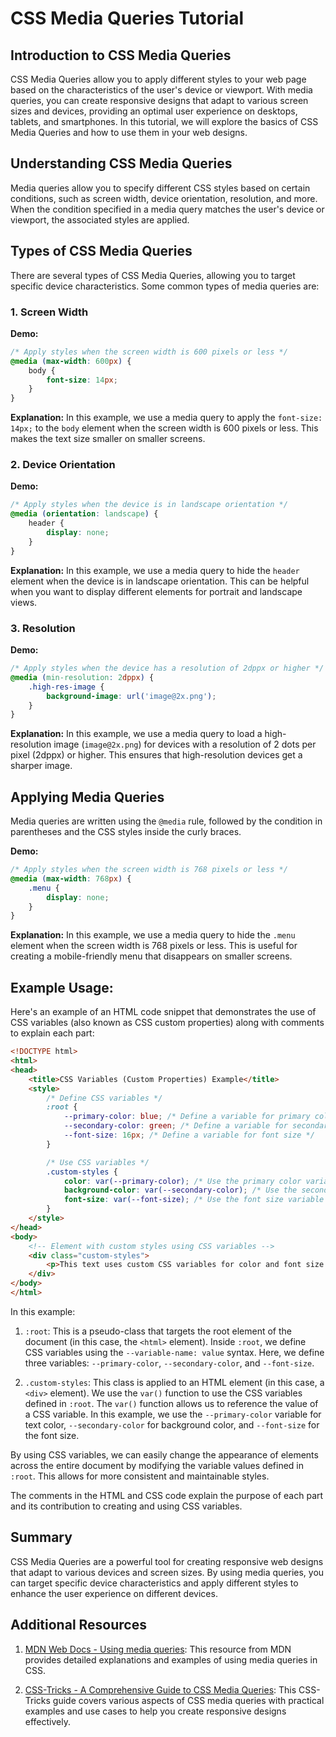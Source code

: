 # CSS Media Queries Tutorial

## Introduction to CSS Media Queries

CSS Media Queries allow you to apply different styles to your web page based on the characteristics of the user's device or viewport. With media queries, you can create responsive designs that adapt to various screen sizes and devices, providing an optimal user experience on desktops, tablets, and smartphones. In this tutorial, we will explore the basics of CSS Media Queries and how to use them in your web designs.


## Understanding CSS Media Queries

Media queries allow you to specify different CSS styles based on certain conditions, such as screen width, device orientation, resolution, and more. When the condition specified in a media query matches the user's device or viewport, the associated styles are applied.

## Types of CSS Media Queries

There are several types of CSS Media Queries, allowing you to target specific device characteristics. Some common types of media queries are:

### 1. Screen Width

**Demo:**
```css
/* Apply styles when the screen width is 600 pixels or less */
@media (max-width: 600px) {
    body {
        font-size: 14px;
    }
}
```

**Explanation:**
In this example, we use a media query to apply the `font-size: 14px;` to the `body` element when the screen width is 600 pixels or less. This makes the text size smaller on smaller screens.

### 2. Device Orientation

**Demo:**
```css
/* Apply styles when the device is in landscape orientation */
@media (orientation: landscape) {
    header {
        display: none;
    }
}
```

**Explanation:**
In this example, we use a media query to hide the `header` element when the device is in landscape orientation. This can be helpful when you want to display different elements for portrait and landscape views.

### 3. Resolution

**Demo:**
```css
/* Apply styles when the device has a resolution of 2dppx or higher */
@media (min-resolution: 2dppx) {
    .high-res-image {
        background-image: url('image@2x.png');
    }
}
```

**Explanation:**
In this example, we use a media query to load a high-resolution image (`image@2x.png`) for devices with a resolution of 2 dots per pixel (2dppx) or higher. This ensures that high-resolution devices get a sharper image.

## Applying Media Queries

Media queries are written using the `@media` rule, followed by the condition in parentheses and the CSS styles inside the curly braces.

**Demo:**
```css
/* Apply styles when the screen width is 768 pixels or less */
@media (max-width: 768px) {
    .menu {
        display: none;
    }
}
```

**Explanation:**
In this example, we use a media query to hide the `.menu` element when the screen width is 768 pixels or less. This is useful for creating a mobile-friendly menu that disappears on smaller screens.

## Example Usage:
 Here's an example of an HTML code snippet that demonstrates the use of CSS variables (also known as CSS custom properties) along with comments to explain each part:

```html
<!DOCTYPE html>
<html>
<head>
    <title>CSS Variables (Custom Properties) Example</title>
    <style>
        /* Define CSS variables */
        :root {
            --primary-color: blue; /* Define a variable for primary color */
            --secondary-color: green; /* Define a variable for secondary color */
            --font-size: 16px; /* Define a variable for font size */
        }

        /* Use CSS variables */
        .custom-styles {
            color: var(--primary-color); /* Use the primary color variable for text color */
            background-color: var(--secondary-color); /* Use the secondary color variable for background color */
            font-size: var(--font-size); /* Use the font size variable */
        }
    </style>
</head>
<body>
    <!-- Element with custom styles using CSS variables -->
    <div class="custom-styles">
        <p>This text uses custom CSS variables for color and font size.</p>
    </div>
</body>
</html>
```

In this example:

1. `:root`: This is a pseudo-class that targets the root element of the document (in this case, the `<html>` element). Inside `:root`, we define CSS variables using the `--variable-name: value` syntax. Here, we define three variables: `--primary-color`, `--secondary-color`, and `--font-size`.

2. `.custom-styles`: This class is applied to an HTML element (in this case, a `<div>` element). We use the `var()` function to use the CSS variables defined in `:root`. The `var()` function allows us to reference the value of a CSS variable. In this example, we use the `--primary-color` variable for text color, `--secondary-color` for background color, and `--font-size` for the font size.

By using CSS variables, we can easily change the appearance of elements across the entire document by modifying the variable values defined in `:root`. This allows for more consistent and maintainable styles.

The comments in the HTML and CSS code explain the purpose of each part and its contribution to creating and using CSS variables.
## Summary

CSS Media Queries are a powerful tool for creating responsive web designs that adapt to various devices and screen sizes. By using media queries, you can target specific device characteristics and apply different styles to enhance the user experience on different devices.

## Additional Resources

1. [MDN Web Docs - Using media queries](https://developer.mozilla.org/en-US/docs/Web/CSS/Media_Queries/Using_media_queries): This resource from MDN provides detailed explanations and examples of using media queries in CSS.

2. [CSS-Tricks - A Comprehensive Guide to CSS Media Queries](https://css-tricks.com/a-complete-guide-to-css-media-queries/): This CSS-Tricks guide covers various aspects of CSS media queries with practical examples and use cases to help you create responsive designs effectively.